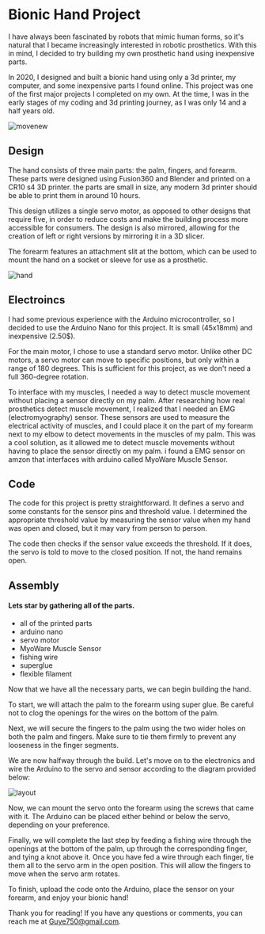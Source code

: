 # Bionic Hand Project

I have always been fascinated by robots that mimic human forms, so it's natural that I became increasingly interested in robotic prosthetics. With this in mind, I decided to try building my own prosthetic hand using inexpensive parts.

In 2020, I designed and built a bionic hand using only a 3d printer, my computer, and some inexpensive parts I found online. This project was one of the first major projects I completed on my own. At the time, I was in the early stages of my coding and 3d printing journey, as I was only 14 and a half years old.


![movenew](https://user-images.githubusercontent.com/121691820/210184564-28e1c96d-014e-40ca-a047-c6933a35255d.gif)


Design
-----
The hand consists of three main parts: the palm, fingers, and forearm. These parts were designed using Fusion360 and Blender and printed on a CR10 s4 3D printer. the parts are small in size, any modern 3d printer should be able to print them in around 10 hours.

This design utilizes a single servo motor, as opposed to other designs that require five, in order to reduce costs and make the building process more accessible for consumers. The design is also mirrored, allowing for the creation of left or right versions by mirroring it in a 3D slicer.

The forearm features an attachment slit at the bottom, which can be used to mount the hand on a socket or sleeve for use as a prosthetic.

![hand](https://user-images.githubusercontent.com/121691820/210185222-33e2f50a-e0a5-4ee8-b3a2-27238905182e.png)


Electroincs
-----
I had some previous experience with the Arduino microcontroller, so I decided to use the Arduino Nano for this project. It is small (45x18mm) and inexpensive (2.50$).

For the main motor, I chose to use a standard servo motor. Unlike other DC motors, a servo motor can move to specific positions, but only within a range of 180 degrees. This is sufficient for this project, as we don't need a full 360-degree rotation.

To interface with my muscles, I needed a way to detect muscle movement without placing a sensor directly on my palm. After researching how real prosthetics detect muscle movement, I realized that I needed an EMG (electromyography) sensor. These sensors are used to measure the electrical activity of muscles, and I could place it on the part of my forearm next to my elbow to detect movements in the muscles of my palm. This was a cool solution, as it allowed me to detect muscle movements without having to place the sensor directly on my palm. i found a EMG sensor on amzon that interfaces with arduino called MyoWare Muscle Sensor.

Code
-----
The code for this project is pretty straightforward. It defines a servo and some constants for the sensor pins and threshold value. I determined the appropriate threshold value by measuring the sensor value when my hand was open and closed, but it may vary from person to person.

The code then checks if the sensor value exceeds the threshold. If it does, the servo is told to move to the closed position. If not, the hand remains open.

Assembly
-----
#### Lets star by gathering all of the parts.
* all of the printed parts
* arduino nano
* servo motor
* MyoWare Muscle Sensor
* fishing wire
* superglue
* flexible filament

Now that we have all the necessary parts, we can begin building the hand.

To start, we will attach the palm to the forearm using super glue. Be careful not to clog the openings for the wires on the bottom of the palm.

Next, we will secure the fingers to the palm using the two wider holes on both the palm and fingers. Make sure to tie them firmly to prevent any looseness in the finger segments.

We are now halfway through the build. Let's move on to the electronics and wire the Arduino to the servo and sensor according to the diagram provided below:

![layout](https://user-images.githubusercontent.com/121691820/210185000-002c0054-50e6-4ce8-a569-6b7c8c2c5186.png)

Now, we can mount the servo onto the forearm using the screws that came with it. The Arduino can be placed either behind or below the servo, depending on your preference.

Finally, we will complete the last step by feeding a fishing wire through the openings at the bottom of the palm, up through the corresponding finger, and tying a knot above it. Once you have fed a wire through each finger, tie them all to the servo arm in the open position. This will allow the fingers to move when the servo arm rotates.

To finish, upload the code onto the Arduino, place the sensor on your forearm, and enjoy your bionic hand!

Thank you for reading! If you have any questions or comments, you can reach me at Guye750@gmail.com.

